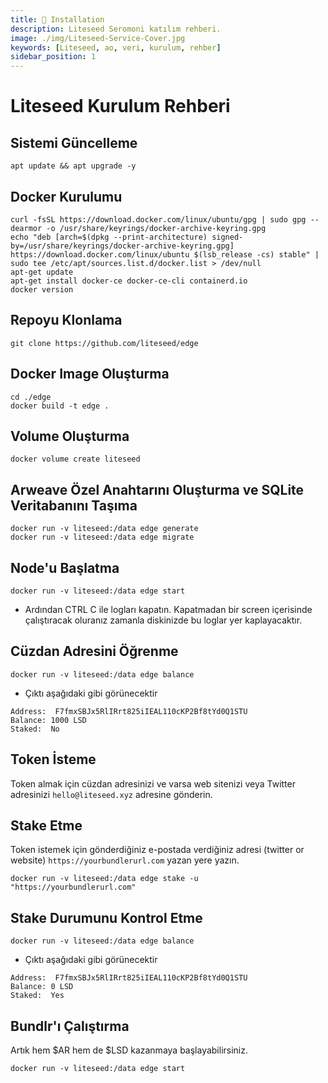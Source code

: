```yaml
---
title: 💾 Installation
description: Liteseed Seromoni katılım rehberi.
image: ./img/Liteseed-Service-Cover.jpg
keywords: [Liteseed, ao, veri, kurulum, rehber]
sidebar_position: 1
---
```


# Liteseed Kurulum Rehberi

## Sistemi Güncelleme
```shell
apt update && apt upgrade -y
```

## Docker Kurulumu
```shell
curl -fsSL https://download.docker.com/linux/ubuntu/gpg | sudo gpg --dearmor -o /usr/share/keyrings/docker-archive-keyring.gpg
echo "deb [arch=$(dpkg --print-architecture) signed-by=/usr/share/keyrings/docker-archive-keyring.gpg] https://download.docker.com/linux/ubuntu $(lsb_release -cs) stable" | sudo tee /etc/apt/sources.list.d/docker.list > /dev/null
apt-get update
apt-get install docker-ce docker-ce-cli containerd.io
docker version
```

## Repoyu Klonlama
```shell
git clone https://github.com/liteseed/edge
```

## Docker Image Oluşturma

```shell
cd ./edge
docker build -t edge .
```

## Volume Oluşturma

```shell
docker volume create liteseed
```

## Arweave Özel Anahtarını Oluşturma ve SQLite Veritabanını Taşıma

```shell
docker run -v liteseed:/data edge generate
docker run -v liteseed:/data edge migrate
```

## Node'u Başlatma

```shell
docker run -v liteseed:/data edge start
```
* Ardından CTRL C ile logları kapatın. Kapatmadan bir screen içerisinde çalıştıracak oluranız zamanla diskinizde bu loglar yer kaplayacaktır.

## Cüzdan Adresini Öğrenme

```shell
docker run -v liteseed:/data edge balance
```

* Çıktı aşağıdaki gibi görünecektir
```shell
Address:  F7fmxSBJx5RlIRrt825iIEAL110cKP2Bf8tYd0Q1STU
Balance: 1000 LSD
Staked:  No
```

## Token İsteme

Token almak için cüzdan adresinizi ve varsa web sitenizi veya Twitter adresinizi `hello@liteseed.xyz` adresine gönderin.

## Stake Etme 
Token istemek için gönderdiğiniz e-postada verdiğiniz adresi (twitter or website) `https://yourbundlerurl.com` yazan yere yazın.
```shell
docker run -v liteseed:/data edge stake -u "https://yourbundlerurl.com"
```

## Stake Durumunu Kontrol Etme
```shell
docker run -v liteseed:/data edge balance
```

* Çıktı aşağıdaki gibi görünecektir
```shell
Address:  F7fmxSBJx5RlIRrt825iIEAL110cKP2Bf8tYd0Q1STU
Balance: 0 LSD
Staked:  Yes
```

## Bundlr'ı Çalıştırma
Artık hem $AR hem de $LSD kazanmaya başlayabilirsiniz.
```shell
docker run -v liteseed:/data edge start
```
